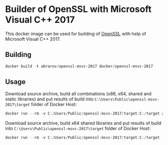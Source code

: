 # Builder of OpenSSL with Microsoft Visual C++ 2017

This docker image can be used for building of [OpenSSL](https://www.openssl.org/) with help of Microsoft Visual C++ 2017.

## Building

```powershell
docker build -t abrarov/openssl-msvc-2017 docker/openssl-msvc-2017
```

## Usage

Download source archive, build all combinations (x86, x64, shared and static libraries) and put results of build into 
`C:\Users\Public\openssl-msvc-2017\target` folder of Docker Host:  

```powershell
docker run --rm -v C:/Users/Public/openssl-msvc-2017/target:C:/target abrarov/openssl-msvc-2017
```

Download source archive, build x64 shared libraries and put results of build into `C:\Users\Public\openssl-msvc-2017\target` 
folder of Docker Host:
 
```powershell
docker run --rm -v C:/Users/Public/openssl-msvc-2017/target:C:/target -e OPENSSL_ADDRESS_MODEL=64 -e OPENSSL_LINKAGE=shared abrarov/openssl-msvc-2017
```
